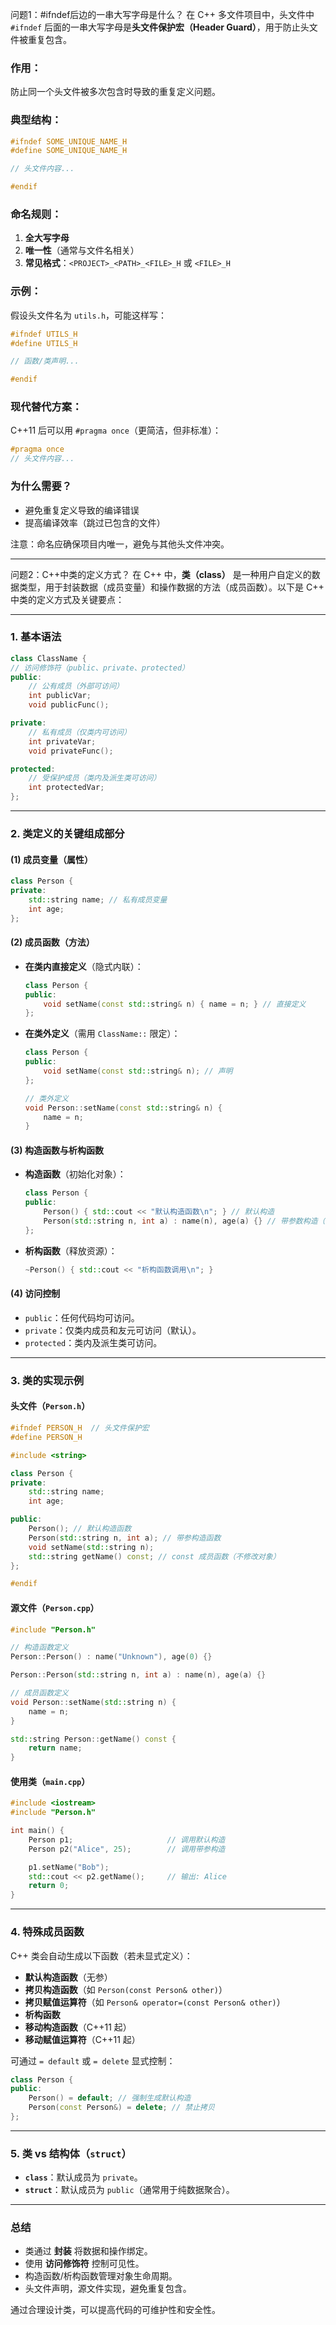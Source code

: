 问题1：#ifndef后边的一串大写字母是什么？
在 C++ 多文件项目中，头文件中 `#ifndef` 后面的一串大写字母是**头文件保护宏（Header Guard）**，用于防止头文件被重复包含。

### 作用：
防止同一个头文件被多次包含时导致的重复定义问题。

### 典型结构：
```cpp
#ifndef SOME_UNIQUE_NAME_H
#define SOME_UNIQUE_NAME_H

// 头文件内容...

#endif
```

### 命名规则：
1. **全大写字母**
2. **唯一性**（通常与文件名相关）
3. **常见格式**：`<PROJECT>_<PATH>_<FILE>_H` 或 `<FILE>_H`

### 示例：
假设头文件名为 `utils.h`，可能这样写：
```cpp
#ifndef UTILS_H
#define UTILS_H

// 函数/类声明...

#endif
```

### 现代替代方案：
C++11 后可以用 `#pragma once`（更简洁，但非标准）：
```cpp
#pragma once
// 头文件内容...
```

### 为什么需要？
- 避免重复定义导致的编译错误
- 提高编译效率（跳过已包含的文件）

注意：命名应确保项目内唯一，避免与其他头文件冲突。

----------------------------------------------------------
问题2：C++中类的定义方式？
在 C++ 中，**类（class）** 是一种用户自定义的数据类型，用于封装数据（成员变量）和操作数据的方法（成员函数）。以下是 C++ 中类的定义方式及关键要点：

---

### **1. 基本语法**
```cpp
class ClassName {
// 访问修饰符（public、private、protected）
public:  
    // 公有成员（外部可访问）
    int publicVar;
    void publicFunc();

private:  
    // 私有成员（仅类内可访问）
    int privateVar;
    void privateFunc();

protected:  
    // 受保护成员（类内及派生类可访问）
    int protectedVar;
};
```

---

### **2. 类定义的关键组成部分**
#### **(1) 成员变量（属性）**
```cpp
class Person {
private:
    std::string name; // 私有成员变量
    int age;
};
```

#### **(2) 成员函数（方法）**
- **在类内直接定义**（隐式内联）：
  ```cpp
  class Person {
  public:
      void setName(const std::string& n) { name = n; } // 直接定义
  };
  ```
- **在类外定义**（需用 `ClassName::` 限定）：
  ```cpp
  class Person {
  public:
      void setName(const std::string& n); // 声明
  };
  
  // 类外定义
  void Person::setName(const std::string& n) { 
      name = n; 
  }
  ```

#### **(3) 构造函数与析构函数**
- **构造函数**（初始化对象）：
  ```cpp
  class Person {
  public:
      Person() { std::cout << "默认构造函数\n"; } // 默认构造
      Person(std::string n, int a) : name(n), age(a) {} // 带参数构造（初始化列表）
  };
  ```
- **析构函数**（释放资源）：
  ```cpp
  ~Person() { std::cout << "析构函数调用\n"; }
  ```

#### **(4) 访问控制**
- `public`：任何代码均可访问。
- `private`：仅类内成员和友元可访问（默认）。
- `protected`：类内及派生类可访问。

---

### **3. 类的实现示例**
#### **头文件（`Person.h`）**
```cpp
#ifndef PERSON_H  // 头文件保护宏
#define PERSON_H

#include <string>

class Person {
private:
    std::string name;
    int age;

public:
    Person(); // 默认构造函数
    Person(std::string n, int a); // 带参构造函数
    void setName(std::string n);
    std::string getName() const; // const 成员函数（不修改对象）
};

#endif
```

#### **源文件（`Person.cpp`）**
```cpp
#include "Person.h"

// 构造函数定义
Person::Person() : name("Unknown"), age(0) {}

Person::Person(std::string n, int a) : name(n), age(a) {}

// 成员函数定义
void Person::setName(std::string n) { 
    name = n; 
}

std::string Person::getName() const { 
    return name; 
}
```

#### **使用类（`main.cpp`）**
```cpp
#include <iostream>
#include "Person.h"

int main() {
    Person p1;                     // 调用默认构造
    Person p2("Alice", 25);        // 调用带参构造

    p1.setName("Bob");
    std::cout << p2.getName();     // 输出: Alice
    return 0;
}
```

---

### **4. 特殊成员函数**
C++ 类会自动生成以下函数（若未显式定义）：
- **默认构造函数**（无参）
- **拷贝构造函数**（如 `Person(const Person& other)`）
- **拷贝赋值运算符**（如 `Person& operator=(const Person& other)`）
- **析构函数**
- **移动构造函数**（C++11 起）
- **移动赋值运算符**（C++11 起）

可通过 `= default` 或 `= delete` 显式控制：
```cpp
class Person {
public:
    Person() = default; // 强制生成默认构造
    Person(const Person&) = delete; // 禁止拷贝
};
```

---

### **5. 类 vs 结构体（`struct`）**
- **`class`**：默认成员为 `private`。
- **`struct`**：默认成员为 `public`（通常用于纯数据聚合）。

---

### **总结**
- 类通过 **封装** 将数据和操作绑定。
- 使用 **访问修饰符** 控制可见性。
- 构造函数/析构函数管理对象生命周期。
- 头文件声明，源文件实现，避免重复包含。

通过合理设计类，可以提高代码的可维护性和安全性。
